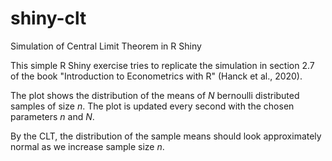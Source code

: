 # shiny-clt
Simulation of Central Limit Theorem in R Shiny

This simple R Shiny exercise tries to replicate the simulation in section 2.7 of the book "Introduction to Econometrics with R" (Hanck et al., 2020).

The plot shows the distribution of the means of *N* bernoulli distributed samples of size *n*. The plot is updated every second with the chosen parameters *n* and *N*.

By the CLT, the distribution of the sample means should look approximately normal as we increase sample size *n*.
